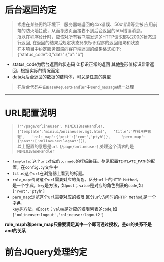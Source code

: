 # 后台返回约定

> 考虑在某些网路环境下，服务器端返回的4xx错误、50x错误等会被
> 应用前端的防火墙拦截，从而导致页面接收不到后台返回的50x错误消息。  
> 所以在程序设计时，应该对所有客户端发送的HTTP请求都以200的状态进行返回,
> 在返回的结果后规定状态码来标识程序的返回结果和状态    
> 在本项目中约定服务器端向客户端返回的结果格式如下:
> {"status_code":0,"data":{"a":"b"}   

- status_code为后台返回的状态码 0:标识正常的返回 其他整形值标识异常返回，根据实际的情况而定
- data为后台返回的数据的结构体，可以是任意的类型

> 在后台代码中由`BaseRequestHandler`中`send_message`统一处理

---

# URL配置说明
 
> `(r'/page/onlineuser', MINIUIBaseHandler,{'template':'miniui/onlineuser.mgt.html',  
                                             'title':'在线用户管理',  
                                             'role_map':{'post':['root','ptyh']},    
                                             'perm_map':{'post':['onlineuser:logout']}),`  
> 以上配置的意思是`url` `[/page/onlineuser]`,处理这个请求的是`MINIUIBaseHandler`

  - `template`: 这个`url`对应的`tornado`的模板路径。参见配置`TEMPLATE_PATH`的配置，在`config.py`文件中
  - `title`:这个`url`在浏览器上看到的标题。
  - `role_map`:浏览这个`url`需要对应的角色。区分`url`上的`HTTP Method`，  
        是一个字典，`key`是方法，如`post`；`value`是对应的角色列表的`code`,如`['root','ptyh']`
  - `perm_map`:浏览这个`url`需要对应的权限.区分`url`访问时的`HTTP Method`,是一个字典.  
     `key`是方法，如`post`；`value`是对应的权限列表的`code`,如`['onlineuser:logout','onlineuser:logout2']`
  
  **role_maph和perm_map只需要满足其中一个即可通过授权，是or的关系不是and的关系**


# 前台JQuery处理约定
